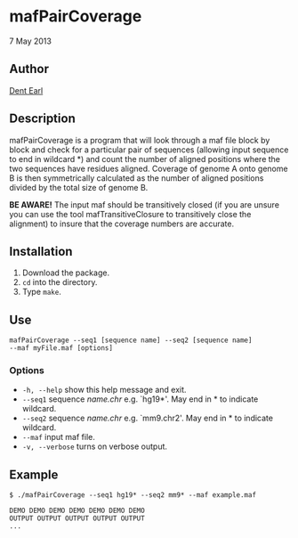 # mafPairCoverage

7 May 2013

## Author

[Dent Earl](https://github.com/dentearl/)

## Description
mafPairCoverage is a program that will look through a maf file block by block and check for a particular pair of sequences (allowing input sequence to end in wildcard *) and count the number of aligned positions where the two sequences have residues aligned. Coverage of genome A onto genome B is then symmetrically calculated as the number of aligned positions divided by the total size of genome B.

__BE AWARE!__ The input maf should be transitively closed (if you are unsure you can use the tool mafTransitiveClosure to transitively close the alignment) to insure that the coverage numbers are accurate.

## Installation
1. Download the package.
2. <code>cd</code> into the directory.
3. Type <code>make</code>.

## Use
<code>mafPairCoverage --seq1 [sequence name] --seq2 [sequence name] --maf myFile.maf [options]</code>

### Options
* <code>-h, --help</code>   show this help message and exit.
* <code>--seq1</code>   sequence _name.chr_ e.g. `hg19*'. May end in * to indicate wildcard.
* <code>--seq2</code>   sequence _name.chr_ e.g. `mm9.chr2'. May end in * to indicate wildcard.
* <code>--maf</code>    input maf file.
* <code>-v, --verbose</code>   turns on verbose output.

## Example
    $ ./mafPairCoverage --seq1 hg19* --seq2 mm9* --maf example.maf 

    DEMO DEMO DEMO DEMO DEMO DEMO DEMO
    OUTPUT OUTPUT OUTPUT OUTPUT OUTPUT
    ...

